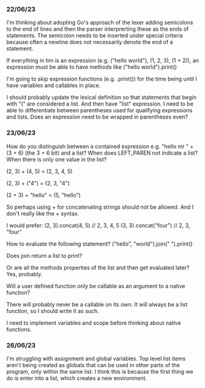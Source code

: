### 22/06/23
I'm thinking about adopting Go's approach of the lexer adding semicolons to the end of lines and then the parser interprerting these as the ends of statements. The semicolon needs to be inserted under special criteria because often a newline does not necessarily denote the end of a statement.

If everything in tim is an expression (e.g. ("hello world"), (1, 2, 3), (1 + 2)), an expression must be able to have methods like ("hello world").print()

I'm going to skip expression functions (e.g. .print()) for the time being until I have variables and callables in place.

I should probably update the lexical definition so that statements that begin with "(" are considered a list. And then have "list" expression. I need to be able to differentiate between parentheses used for qualifying expressions and lists. Does an expression need to be wrapped in parentheses even?

### 23/06/23
How do you distinguish between a contained expression e.g. "hello mr " + (3 + 6) (the 3 + 6 bit) and a list? When does LEFT_PAREN not indicate a list? When there is only one value in the list?

(2, 3) + (4, 5) = (2, 3, 4, 5)

(2, 3) + ("4") = (2, 3, "4")

(2 + 3) + "hello" = (5, "hello")

So perhaps using + for concatenating strings should not be allowed. And I don't really like the + syntax.

I would prefer:
(2, 3).concat(4, 5) // 2, 3, 4, 5
(3, 3).concat("four") // 2, 3, "four"

How to evaluate the following statement?
("hello", "world").join(" ").print()

Does join return a list to print?

Or are all the methods properties of the list and then get evaluated later? Yes, probably.

Will a user defined function only be callable as an argument to a native function?

There will probably never be a callable on its own. It will always be a list function, so I should write it as such.

I need to implement variables and scope before thinking about native functions.

### 26/06/23

I'm struggling with assignment and global variables. Top level list items aren't being created as globals that can be used in other parts of the program, only within the same list. I think this is because the first thing we do is enter into a list, which creates a new environment.